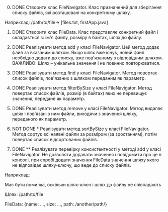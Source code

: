 0. DONE Створити клас FileNavigator. Клас призначений для зберігання списку файлів,
   які розташовані на конкретному шляху.

Наприклад: /path/to/file-> [files.txt, firstApp.java]



1. DONE Створити клас FileData. Клас представляє конкретний файл і складається з:
   ім'я файлу, розміру в байтах, шлях до файлу.



2. DONE Реалізувати метод add у класі FileNavigator. Цей метод додає файл за вказаним шляхом.
   Якщо шлях вже існує, новий файл необхідно додати до списку, вже пов'язаному з відповідним шляхом.
   ВАЖЛИВО: Шлях – унікальне значення і не повинно повторюватися.



3. DONE Реалізувати метод find у класі FileNavigator. Метод повертає список файлів, пов'язаних з шляхом переданим як параметр.



4. DONE Реалізувати метод filterBySize у класі FileNavigator. Метод повертає список файлів, розмір (в байтах)
   яких не перевищує значення, передане як параметр.



5. DONE Реалізувати метод remove у класі FileNavigator. Метод видаляє шлях і пов'язані з ним файли,
   виходячи з значення шляху, переданого як параметр.



6. NOT DONE * Реалізувати метод sortBySize у класі FileNavigator. Метод сортує всі наявні файли за розміром
     (за зростанням), потім повертає список відсортованих файлів.



7. DONE ** Реалізувати перевірку консистентності у методі add у класі FileNavigator.
   Не дозволяти додавати значення і повідомити про це в консолі, при спробі додати значення FileData
   значення шляху якого не відповідає шляху-ключу, що веде до списку файлів.

Наприклад:

Має бути помилка, оскільки шлях-ключ і шлях до файлу не співпадають

Шлях: /path/to/file

FileData: {name: ..., size: ..., path: /another/path/}